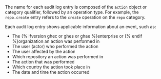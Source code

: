 The name for each audit log entry is composed of the `action` object or category qualifier, followed by an operation type. For example, the `repo.create` entry refers to the `create` operation on the `repo` category.

Each audit log entry shows applicable information about an event, such as:

- The {% ifversion ghec or ghes or ghae %}enterprise or {% endif %}organization an action was performed in
- The user (actor) who performed the action
- The user affected by the action
- Which repository an action was performed in
- The action that was performed
- Which country the action took place in
- The date and time the action occurred
